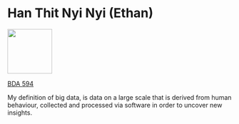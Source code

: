 # Han Thit Nyi Nyi (Ethan)

<img src="https://media.licdn.com/dms/image/C4E03AQEuGvCEyrRJzg/profile-displayphoto-shrink_800_800/0/1647434660974?e=1698278400&v=beta&t=MwCvOJe3DErsbmGZDKRkwZ2c0QptBseJkOx5swf1cCw" width="100" height="100">

[BDA 594](https://sdsu.instructure.com/courses/141078)

My definition of big data, is data on a large scale that is derived from human behaviour, collected and processed via software in order to uncover new insights. 

